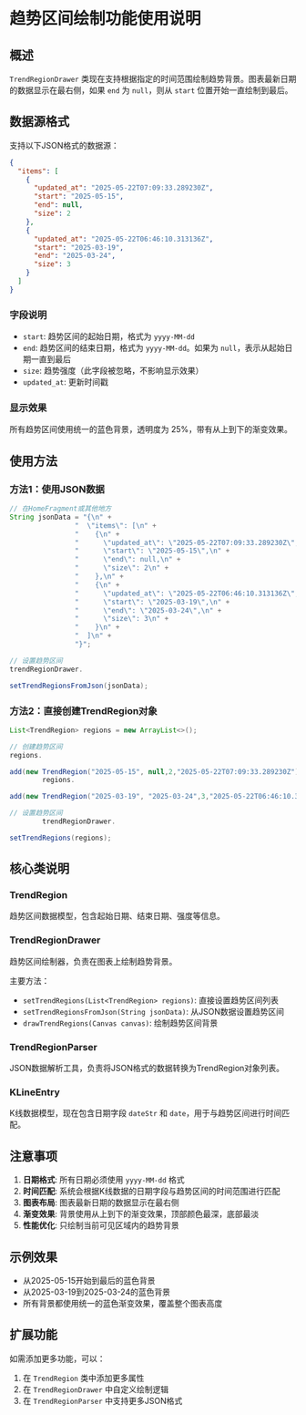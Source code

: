 # 趋势区间绘制功能使用说明

## 概述

`TrendRegionDrawer` 类现在支持根据指定的时间范围绘制趋势背景。图表最新日期的数据显示在最右侧，如果
`end` 为 `null`，则从 `start` 位置开始一直绘制到最后。

## 数据源格式

支持以下JSON格式的数据源：

```json
{
  "items": [
    {
      "updated_at": "2025-05-22T07:09:33.289230Z",
      "start": "2025-05-15",
      "end": null,
      "size": 2
    },
    {
      "updated_at": "2025-05-22T06:46:10.313136Z",
      "start": "2025-03-19",
      "end": "2025-03-24",
      "size": 3
    }
  ]
}
```

### 字段说明

- `start`: 趋势区间的起始日期，格式为 `yyyy-MM-dd`
- `end`: 趋势区间的结束日期，格式为 `yyyy-MM-dd`。如果为 `null`，表示从起始日期一直到最后
- `size`: 趋势强度（此字段被忽略，不影响显示效果）
- `updated_at`: 更新时间戳

### 显示效果

所有趋势区间使用统一的蓝色背景，透明度为 25%，带有从上到下的渐变效果。

## 使用方法

### 方法1：使用JSON数据

```java
// 在HomeFragment或其他地方
String jsonData = "{\n" +
                "  \"items\": [\n" +
                "    {\n" +
                "      \"updated_at\": \"2025-05-22T07:09:33.289230Z\",\n" +
                "      \"start\": \"2025-05-15\",\n" +
                "      \"end\": null,\n" +
                "      \"size\": 2\n" +
                "    },\n" +
                "    {\n" +
                "      \"updated_at\": \"2025-05-22T06:46:10.313136Z\",\n" +
                "      \"start\": \"2025-03-19\",\n" +
                "      \"end\": \"2025-03-24\",\n" +
                "      \"size\": 3\n" +
                "    }\n" +
                "  ]\n" +
                "}";

// 设置趋势区间
trendRegionDrawer.

setTrendRegionsFromJson(jsonData);
```

### 方法2：直接创建TrendRegion对象

```java
List<TrendRegion> regions = new ArrayList<>();

// 创建趋势区间
regions.

add(new TrendRegion("2025-05-15", null,2,"2025-05-22T07:09:33.289230Z"));
        regions.

add(new TrendRegion("2025-03-19", "2025-03-24",3,"2025-05-22T06:46:10.313136Z"));

// 设置趋势区间
        trendRegionDrawer.

setTrendRegions(regions);
```

## 核心类说明

### TrendRegion

趋势区间数据模型，包含起始日期、结束日期、强度等信息。

### TrendRegionDrawer

趋势区间绘制器，负责在图表上绘制趋势背景。

主要方法：

- `setTrendRegions(List<TrendRegion> regions)`: 直接设置趋势区间列表
- `setTrendRegionsFromJson(String jsonData)`: 从JSON数据设置趋势区间
- `drawTrendRegions(Canvas canvas)`: 绘制趋势区间背景

### TrendRegionParser

JSON数据解析工具，负责将JSON格式的数据转换为TrendRegion对象列表。

### KLineEntry

K线数据模型，现在包含日期字段 `dateStr` 和 `date`，用于与趋势区间进行时间匹配。

## 注意事项

1. **日期格式**: 所有日期必须使用 `yyyy-MM-dd` 格式
2. **时间匹配**: 系统会根据K线数据的日期字段与趋势区间的时间范围进行匹配
3. **图表布局**: 图表最新日期的数据显示在最右侧
4. **渐变效果**: 背景使用从上到下的渐变效果，顶部颜色最深，底部最淡
5. **性能优化**: 只绘制当前可见区域内的趋势背景

## 示例效果

- 从2025-05-15开始到最后的蓝色背景
- 从2025-03-19到2025-03-24的蓝色背景
- 所有背景都使用统一的蓝色渐变效果，覆盖整个图表高度

## 扩展功能

如需添加更多功能，可以：

1. 在 `TrendRegion` 类中添加更多属性
2. 在 `TrendRegionDrawer` 中自定义绘制逻辑
3. 在 `TrendRegionParser` 中支持更多JSON格式 